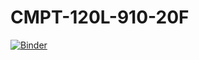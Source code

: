 # CMPT-120L-910-20F
[![Binder](https://mybinder.org/badge_logo.svg)](https://mybinder.org/v2/gh/AKippins/CMPT-120L-910-20F/master)
